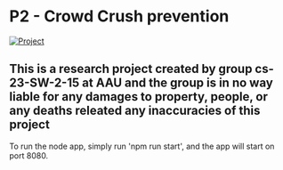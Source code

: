 # P2 - Crowd Crush prevention

[![Project](https://github.com/Benj1x/P2/actions/workflows/integration.yml/badge.svg)](https://github.com/Benj1x/P2/actions/workflows/integration.yml)

## This is a research project created by group cs-23-SW-2-15 at AAU and the group is in no way liable for any damages to property, people, or any deaths releated any inaccuracies of this project

To run the node app, simply run 'npm run start', and the app will start on port 8080.
